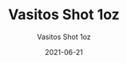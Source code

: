 ---
date: '2021-06-21'
title: Vasitos Shot 1oz
subtitle: Vasitos Shot 1oz
image: https://lh3.googleusercontent.com/pw/ACtC-3cwMmgrwRBOKu9QD_i2CeYrw1Avfs9hkbD5sFIYP3usXyxu7-HeQYfkQdnAVfVhD07aYZMX0Ib1FRZeQdF2UI0bmSQm5-ceqDTWEW_cneh3iYnwKXCBFz__mNVvRdlQYkSQxlsCIzKv32WmwjbxyNK8kQ=w828-h621-no?authuser=0
price: $ 1.000
weight: 1
description: 3 vasos de shot cortos con mensajes
link: 
exclude: false
---